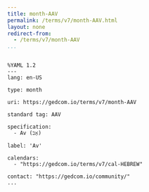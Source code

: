 ```yaml
---
title: month-AAV
permalink: /terms/v7/month-AAV.html
layout: none
redirect-from:
  - /terms/v7/month-AAV
...
```


```

%YAML 1.2
---
lang: en-US

type: month

uri: https://gedcom.io/terms/v7/month-AAV

standard tag: AAV

specification:
  - Av (אָב)

label: 'Av'

calendars:
  - "https://gedcom.io/terms/v7/cal-HEBREW"

contact: "https://gedcom.io/community/"
...

```
